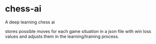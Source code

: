 # chess-ai
A deep learning chess ai

stores possible moves for each game situation in a json file with win loss values and adjusts them in the learning/training process. 
